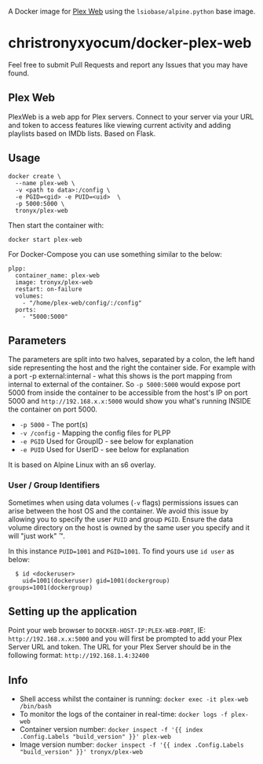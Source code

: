 A Docker image for [Plex Web](https://github.com/banjoanton/plex-web) using the `lsiobase/alpine.python` base image.

# christronyxyocum/docker-plex-web

Feel free to submit Pull Requests and report any Issues that you may have found.

## Plex Web

PlexWeb is a web app for Plex servers. Connect to your server via your URL and token to access features like viewing current activity and adding playlists based on IMDb lists. Based on Flask.

## Usage

```
docker create \
  --name plex-web \
  -v <path to data>:/config \
  -e PGID=<gid> -e PUID=<uid>  \
  -p 5000:5000 \
  tronyx/plex-web
```

Then start the container with:

```
docker start plex-web
```

For Docker-Compose you can use something similar to the below:

```
plpp:
  container_name: plex-web
  image: tronyx/plex-web
  restart: on-failure
  volumes:
    - "/home/plex-web/config/:/config"
  ports:
    - "5000:5000"
```

## Parameters

The parameters are split into two halves, separated by a colon, the left hand side representing the host and the right the container side. For example with a port -p external:internal - what this shows is the port mapping from internal to external of the container. So `-p 5000:5000` would expose port 5000 from inside the container to be accessible from the host's IP on port 5000 and `http://192.168.x.x:5000` would show you what's running INSIDE the container on port 5000.

* `-p 5000` - The port(s)
* `-v /config` - Mapping the config files for PLPP
* `-e PGID` Used for GroupID - see below for explanation
* `-e PUID` Used for UserID - see below for explanation

It is based on Alpine Linux with an s6 overlay.

### User / Group Identifiers

Sometimes when using data volumes (`-v` flags) permissions issues can arise between the host OS and the container. We avoid this issue by allowing you to specify the user `PUID` and group `PGID`. Ensure the data volume directory on the host is owned by the same user you specify and it will "just work" ™.

In this instance `PUID=1001` and `PGID=1001`. To find yours use `id user` as below:

```
  $ id <dockeruser>
    uid=1001(dockeruser) gid=1001(dockergroup) groups=1001(dockergroup)
```

## Setting up the application

Point your web browser to `DOCKER-HOST-IP:PLEX-WEB-PORT`, IE: `http://192.168.x.x:5000` and you will first be prompted to add your Plex Server URL and token. The URL for your Plex Server should be in the following format: `http://192.168.1.4:32400`

## Info

* Shell access whilst the container is running: `docker exec -it plex-web /bin/bash`
* To monitor the logs of the container in real-time: `docker logs -f plex-web`
* Container version number: `docker inspect -f '{{ index .Config.Labels "build_version" }}' plex-web`
* Image version number: `docker inspect -f '{{ index .Config.Labels "build_version" }}' tronyx/plex-web`
